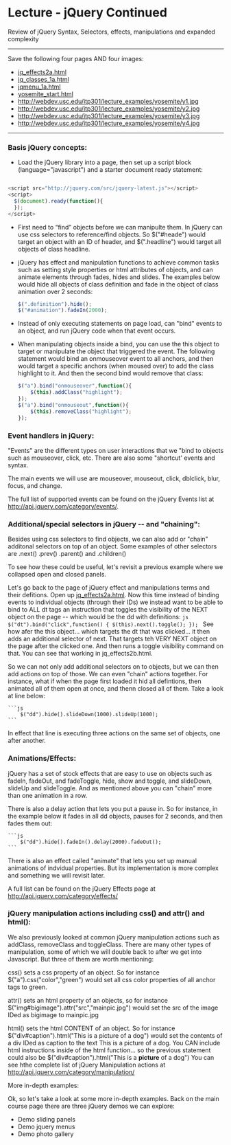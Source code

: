 Lecture - jQuery Continued
========
Review of jQuery Syntax, Selectors, effects, manipulations and expanded complexity

******************
Save the following four pages AND four images:

*	[jq_effects2a.html](http://webdev.usc.edu/itp301/lecture_examples/jq_effects2a.html)
*	[jq_classes_1a.html](http://webdev.usc.edu/itp301/lecture_examples/jq_classes_1a.html)
*	[jqmenu_1a.html](http://webdev.usc.edu/itp301/lecture_examples/jqmenu_1a.html)
*	[yosemite_start.html](http://webdev.usc.edu/itp301/lecture_examples/yosemite/yosemite_start.html)
*	http://webdev.usc.edu/itp301/lecture_examples/yosemite/y1.jpg
*	http://webdev.usc.edu/itp301/lecture_examples/yosemite/y2.jpg
*	http://webdev.usc.edu/itp301/lecture_examples/yosemite/y3.jpg
*	http://webdev.usc.edu/itp301/lecture_examples/yosemite/y4.jpg

******************

### Basis jQuery concepts:

*	Load the jQuery library into a page, then set up a script block (language="javascript") and a starter document ready statement:

  ```js

  <script src="http://jquery.com/src/jquery-latest.js"></script>
  <script>
    $(document).ready(function(){
    });
  </script>
  
  ```
*	First need to “find” objects before we can manipulte them. In jQuery can use css selectors to reference/find objects. So $("#heade") would target an object with an ID of header, and $(".headline") would target all objects of class headline. 
 
*	jQuery has effect and manipulation functions to achieve common tasks such as setting style properties or html attributes of objects, and can animate elements through fades, hides and slides. The examples below would hide all objects of class definition and fade in the object of class animation over 2 seconds:

	```js
	$(".definition").hide();
 	$("#animation").fadeIn(2000);  
 	```
 	
*	Instead of only executing statements on page load, can "bind" events to an object, and run jQuery code when that event occurs.
 
*	When manipulating objects inside a bind, you can use the this object to target or manipulate the object that triggered the event. The following statement would bind an onmouseover event to all anchors, and then would target a specific anchors (when moused over) to add the class highlight to it. And then the second bind would remove that class:
   
	```js
	$("a").bind("onmouseover",function(){
		$(this).addClass("highlight");
	});
	$("a").bind("onmouseout",function(){
		$(this).removeClass("highlight");
	});
	```
 
 

### Event handlers in jQuery:

"Events" are the different types on user interactions that we "bind to objects such as mouseover, click, etc. There are also some "shortcut' events and syntax.

The main events we will use are mouseover, mouseout, click, dblclick, blur, focus, and change.

The full list of supported events can be found on the jQuery Events list at http://api.jquery.com/category/events/.


### Additional/special selectors in jQuery -- and "chaining":

Besides using css selectors to find objects, we can also add or "chain" additonal selectors on top of an object. Some examples of other selectors are .next() .prev() .parent() and .children()

To see how these could be useful, let's revisit a previous example where we collapsed open and closed panels.

Let's go back to the page of jQuery effect and manipulations terms and their defitions. Open up [jq_effects2a.html](http://webdev.usc.edu/itp301/lecture_examples/jq_effects2a.html). Now this time instead of binding events to individual objects (through their IDs) we instead want to be able to bind to ALL dt tags an instruction that toggles the visibility of the NEXT object on the page -- which would be the dd with definitions:
	```js
		$("dt").bind("click",function() {
			$(this).next().toggle();
		});
	```
See how afer the this object... which targets the dt that was clicked... it then adds an additional selector of next. That targets teh VERY NEXT object on the page after the clicked one. And then runs a toggle visibility command on that. You can see that working in jq_effects2b.html.

So we can not only add additional selectors on to objects, but we can then add actions on top of those. We can even "chain" actions together. For instance, what if when the page first loaded it hid all defintions, then animated all of them open at once, and thenn closed all of them. Take a look at line below:

	```js
		$("dd").hide().slideDown(1000).slideUp(1000);
	```
	
In effect that line is executing three actions on the same set of objects, one after another.

 
### Animations/Effects:

jQuery has a set of stock effects that are easy to use on objects such as fadeIn, fadeOut, and fadeToggle, hide, show and toggle, and slideDown, slideUp and slideToggle. And as mentioned above you can "chain" more than one animation in a row.

There is also a delay action that lets you put a pause in. So for instance, in the example below it fades in all dd objects, pauses for 2 seconds, and then fades them out:

	```js
		$("dd").hide().fadeIn().delay(2000).fadeOut();
	```
	
There is also an effect called "animate" that lets you set up manual animations of indvidual properties. But its implementation is more complex and something we will revisit later.

A full list can be found on the jQuery Effects page at http://api.jquery.com/category/effects/

 

### jQuery manipulation actions including css() and attr() and html():

We also previously looked at common jQuery manipulation actions such as addClass, removeClass and toggleClass. There are many other types of manipulation, some of which we will double back to after we get into Javascript. But three of them are worth mentioning:

css() sets a css property of an object. So for instance $("a").css("color","green") would set all css color properties of all anchor tags to green.
 
attr() sets an html property of an objects, so for instance $("img#bigimage").attr("src","mainpic.jpg") would set the src of the image IDed as bigimage to mainpic.jpg
 
html() sets the html CONTENT of an object. So for instance $("div#caption").html("This is a picture of a dog") would set the contents of a div IDed as caption to the text This is a picture of a dog. You CAN include html instructions inside of the html function... so the previous statement could also be $("div#caption").html("This is a <strong>picture</strong> of a dog")
You can see hthe complete list of jQuery Manipulation actions at http://api.jquery.com/category/manipulation/

  

More in-depth examples:

Ok, so let's take a look at some more in-depth examples. Back on the main course page there are three jQuery demos we can explore:
*	Demo sliding panels
*	Demo jquery menus
*	Demo photo gallery
